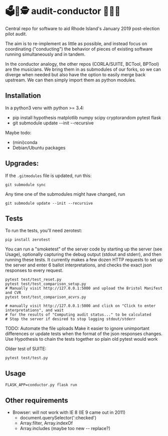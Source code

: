 # 🗳️🔬🕵️ audit-conductor 🎼🎶🎻

Central repo for software to aid Rhode Island's January 2019 post-election pilot audit.

The aim is to re-implement as little as possible, and instead focus on
coordinating ("conducting") the behavior of pieces of existing software running
simultaneously and in tandem.

In the conductor analogy, the other repos (CORLA/SUITE, BCTool, BPTool) are the
musicians. We bring them in as submodules of our forks, so we can diverge
when needed but also have the option to easily merge back upstream. We can then
simply import them as python modules.

## Installation

In a python3 venv with python >= 3.4:

  - pip install hypothesis matplotlib numpy scipy cryptorandom pytest flask
  - git submodule update --init --recursive

Maybe todo:

  - (mini)conda
  - Debian/Ubuntu packages

## Upgrades:

If the `.gitmodules` file is updated, run this:

    git submodule sync

Any time one of the submodules might have changed, run

    git submodule update --init --recursive


## Tests

To run the tests, you'll need zerotest:

    pip install zerotest

You can run a "smoketest" of the server code by starting up the server (see Usage),
optionally capturing
the debug output (stdout and stderr), and then running these tests.
It currently makes a few dozen HTTP requests to set up the server and
enter 6 ballot interpretations, and checks the exact json responses to every request.

    pytest test/test_reset.py
    pytest test/test_comparison_setup.py
    # Manually visit http://127.0.0.1:5000 and upload the Bristol Manifest and CVR
    pytest test/test_comparison_acvrs.py

    # manually visit http://127.0.0.1:5000 and click on "Click to enter interpretations", and wait
    # for the results of "Computing audit status..." to be calculated
    # Stop the server if desired to stop logging stdout/stderr

TODO: Automate the file uploads
      Make it easier to ignore unimportant differences or update tests
        when the format of the json responses changes.
      Use Hypothesis to chain the tests together so plain old pytest would work

Older test of SUITE:

    pytest test/test.py

## Usage

    FLASK_APP=conductor.py flask run

## Other requirements

  - Browser: will not work with IE 8 (IE 9 came out in 2011)
    - document.querySelector(':checked')
    - Array.filter, Array.indexOf
    - Array.includes (maybe too new -- replace?)

